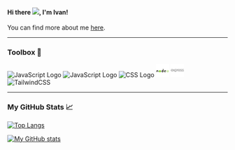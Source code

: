 #### Hi there <img src="https://raw.githubusercontent.com/MartinHeinz/MartinHeinz/master/wave.gif" width="30">, I'm Ivan!

You can find more about me [here](https://github.com/idr4n/aboutme).

---

### Toolbox 🧰

<img src="https://cdn.jsdelivr.net/npm/programming-languages-logos@0.0.3/src/javascript/javascript.png" alt="JavaScript Logo" width="30" height="30"/>  <img src="https://cdn.jsdelivr.net/npm/programming-languages-logos@0.0.3/src/typescript/typescript.png" alt="JavaScript Logo" width="30" height="30"/>  <img src="https://cdn.jsdelivr.net/npm/programming-languages-logos@0.0.3/src/python/python.png" alt="CSS Logo" width="30" height="30"/> <img src="https://github.com/devicons/devicon/blob/master/icons/nodejs/nodejs-original-wordmark.svg" alt="NodeJS" width="30" height="30"/> <img src="https://github.com/devicons/devicon/blob/master/icons/express/express-original-wordmark.svg" alt="ExpressJS" width="30" height="30"/> <img src="https://cdn.worldvectorlogo.com/logos/tailwindcss.svg" alt="TailwindCSS" width="30" height="30"/>

---

### My GitHub Stats &#x1f4c8;

[![Top Langs](https://github-readme-stats.vercel.app/api/top-langs/?username=idr4n&hide=java,html,css,ruby,c&theme=default)](https://github.com/anuraghazra/github-readme-stats)

[![My GitHub stats](https://github-readme-stats.vercel.app/api?username=idr4n&theme=default&show_icons=true)](https://github.com/anuraghazra/github-readme-stats)


<!--
**idr4n/idr4n** is a ✨ _special_ ✨ repository because its `README.md` (this file) appears on your GitHub profile.

Here are some ideas to get you started:

- 🔭 I’m currently working on ...
- 🌱 I’m currently learning ...
- 👯 I’m looking to collaborate on ...
- 🤔 I’m looking for help with ...
- 💬 Ask me about ...
- 📫 How to reach me: ...
- 😄 Pronouns: ...
- ⚡ Fun fact: ...
-->
